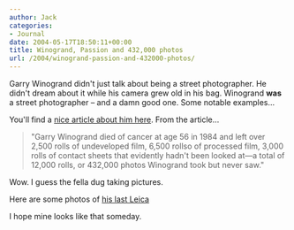 ```yaml
---
author: Jack
categories:
- Journal
date: 2004-05-17T18:50:11+00:00
title: Winogrand, Passion and 432,000 photos
url: /2004/winogrand-passion-and-432000-photos/
---
```


Garry Winogrand didn't just talk about being a street photographer. He didn't dream about it while his camera grew old in his bag. Winogrand **was** a street photographer &#8211; and a damn good one. Some notable examples&#8230;

You'll find a [nice article about him here][1]. From the article&#8230;

> 
> 
> "Garry Winogrand died of cancer at age 56 in 1984 and left over 2,500 rolls of undeveloped film, 6,500 rollso of processed film, 3,000 rolls of contact sheets that evidently hadn't been looked at&#8212;a total of 12,000 rolls, or 432,000 photos Winogrand took but never saw."
> 
> 

Wow. I guess the fella dug taking pictures.

Here are some photos of [his last Leica][2]

I hope mine looks like that someday.

 [1]: http://www.photogs.com/bwworld/xtol1.html
 [2]: http://www.cameraquest.com/LeicaM4G.htm